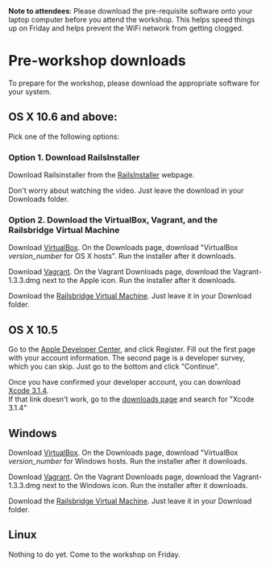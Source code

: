 <div class="alert alert-info">
<strong>Note to attendees</strong>: Please download the pre-requisite software onto your laptop computer before you attend the workshop. This helps speed things up on Friday and helps prevent the WiFi network from getting clogged.
</div>

# Pre-workshop downloads

To prepare for the workshop, please download the appropriate software for your system.


## OS X 10.6 and above:

Pick one of the following options:

### Option 1. Download RailsInstaller

Download Railsinstaller from the <a href="http://railsinstaller.org" target="_blank">RailsInstaller</a> webpage.

Don't worry about watching the video. Just leave the download in your Downloads folder.

### Option 2. Download the VirtualBox, Vagrant, and the Railsbridge Virtual Machine

Download [VirtualBox](https://www.virtualbox.org/). On the Downloads page, download 
"VirtualBox *version_number* for OS X hosts".  Run the installer after it downloads.

Download [Vagrant](http://downloads.vagrantup.com/tags/v1.3.3). On the Vagrant Downloads page, 
download the Vagrant-1.3.3.dmg next to the Apple icon.  Run the installer after it downloads.

Download the [Railsbridge Virtual
Machine](http://s3.amazonaws.com/railsbridgeboston/railsbridgevm-3.2.box). Just
leave it in your Download folder. 

## OS X 10.5

Go to the [Apple Developer Center](https://developer.apple.com/downloads), 
and click Register. Fill out the first page with your account information.
The second page is a developer survey, which you can skip. Just go to the bottom and click
"Continue". 

Once you have confirmed your developer account, you can download [Xcode 3.1.4](http://adcdownload.apple.com/Developer_Tools/xcode_3.1.4_developer_tools/xcode314_2809_developerdvd.dmg).  
If that link doesn't work, go to the [downloads page](https://developer.apple.com/downloads)
and search for "Xcode 3.1.4"



## Windows

Download [VirtualBox](https://www.virtualbox.org/). On the Downloads page, download 
"VirtualBox *version_number* for Windows hosts. Run the installer after it downloads.

Download [Vagrant](http://downloads.vagrantup.com/tags/v1.3.3). On the Vagrant Downloads page, 
download the Vagrant-1.3.3.dmg next to the Windows icon.  Run the installer after it downloads.

Download the [Railsbridge Virtual
Machine](http://s3.amazonaws.com/railsbridgeboston/railsbridgevm-3.2.box). Just
leave it in your Download folder. 


## Linux

Nothing to do yet. Come to the workshop on Friday.


